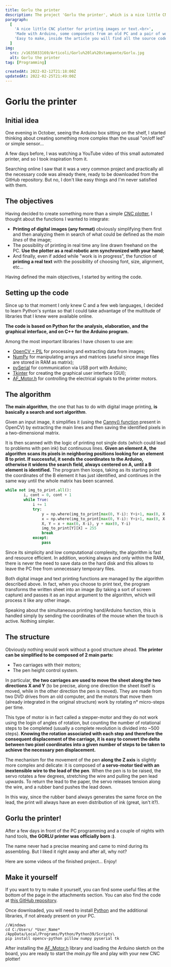 ```yaml
---
title: Gorlu the printer
description: The project 'Gorlu the printer', which is a nice little CNC plotter built using Arduino and coded in Python. How the project began, the algorithm  that controls its movement and analyses the images, the stepper-motors that move the pen, and some usefull document to DIY.
paragraph:
  [
    'A nice little CNC plotter for printing images or text.<br>',
    'Made with Arduino, some components from an old PC and a pair of wooden blocks, this little plotter <b>was able to surprse even me with its drawing accuracy.</b>',
    'Easy to make, inside the article you will find all the source code (Python and C++) and many useful document to do it by yourself.',
  ]
img:
  src: /v1635033169/Articoli/Gorlu%20la%20stampante/Gorlu.jpg
  alt: Gorlu the printer
tag: [Programming]

createdAt: 2022-02-12T21:18:00Z
updatedAt: 2022-02-25T21:49:00Z
---
```


# Gorlu the printer

<CMedia :s="img.src" :a="img.src"></CMedia>

## Initial idea

One evening in October, seeing the Arduino box sitting on the shelf, I started thinking about creating something more complex than the usual "on/off led" or simple sensor...

A few days before, I was watching a YouTube video of this small automated printer, and so I took inspiration from it.

Searching online I saw that it was a very common project and practically all the necessary code was already there, ready to be downloaded from the GitHub repository. But no, I don't like easy things and I'm never satisfied with them.

## The objectives

Having decided to create something more than a simple [CNC plotter](https://en.wikipedia.org/wiki/Numerical_control), I thought about the functions I wanted to integrate:

- **Printing of digital images (any format)** obviously simplifying them first and then analyzing them in search of what could be defined as the _main lines_ of the image;
- The possibility of printing in real time any line drawn freehand on the PC. **Use the plotter as a real robotic arm synchronized with your hand**;
- And finally, even if added while "work is in progress", the function of **printing a real text** with the possibility of choosing font, size, alignment, etc...

Having defined the main objectives, I started by writing the code.

## Setting up the code

Since up to that moment I only knew C and a few web languages, I decided to learn Python's syntax so that I could take advantage of the multitude of libraries that I knew were available online.

**The code is based on Python for the analysis, elaboration, and the graphical interface, and on C++ for the Arduino program.**

<CMedia s="/v1637023033/Articoli/Gorlu%20la%20stampante/Logo_py_c.png" c="Python and C++ logos"></CMedia>

Among the most important libraries I have chosen to use are:

- [OpenCV + PIL](https://opencv.org/) for processing and extracting data from images;
- [NumPy](https://numpy.org/) for manipulating arrays and matrices (useful since image files are stored in RAM as matrix);
- [pySerial](https://pythonhosted.org/pyserial/) for communication via USB port with Arduino;
- [Tkinter](https://tkdocs.com/) for creating the graphical user interface (GUI);
- [AF_Motor.h](https://learn.adafruit.com/adafruit-motor-shield/library-install) for controlling the electrical signals to the printer motors.

## The algorithm

**The main algorithm**, the one that has to do with digital image printing, **is basically a search and sort algorithm**.

Given an input image, it simplifies it (using the [Canny() function](https://en.wikipedia.org/wiki/Canny_edge_detector) present in OpenCV) by extracting the main lines and then saving the identified pixels in a two-dimensional matrix.

<CMedia s="/v1637024651/Articoli/Gorlu%20la%20stampante/Canny.png" c="An example of Canny's algorithm application"></CMedia>

It is then scanned with the logic of printing not single dots (which could lead to problems with pen ink) but continuous lines. **Given an element A, the algorithm scans its pixels in neighboring positions looking for an element B to print. If successful, it sends the coordinates to the Arduino, otherwise it widens the search field, always centered on A, until a B element is identified.** The program then loops, taking as its starting point the coordinates of the B element it has just identified, and continues in the same way until the whole matrix has been scanned.

<CMedia s="/v1632851575/Articoli/Gorlu%20la%20stampante/Algoritmo_di_ricerca_1.png" c="Graphical simulation of the search algorithm"></CMedia>

```python
while not img_to_print.all():
        i, cont = 0, cont + 1
        while True:
            i += 1
            try:
                y = np.where(img_to_print[max(0, Y-i): Y+i+1, max(0, X-i): X+i+1] == 0)[0][0]
                x = np.where(img_to_print[max(0, Y-i): Y+i+1, max(0, X-i): X+i+1] == 0)[1][0]
                X, Y = x + max(0, X-i), y + max(0, Y-i)
                img_to_print[Y][X] = 255
                break
            except:
                pass
```

<!-- <CMedia s="/v1632851575/Articoli/Gorlu%20la%20stampante/Algoritmo_di_ricerca_2.png" c="A screenshot of the search algorithm"></CMedia> -->

Since its simplicity and low computational complexity, the algorithm is fast and resource efficient. In addition, working always and only within the RAM, there is never the need to save data on the hard disk and this allows to leave the PC free from unnecessary temporary files.

Both digital image and text printing functions are managed by the algorithm described above. In fact, when you choose to print text, the program transforms the written sheet into an image (by taking a sort of screen capture) and passes it as an input argument to the algorithm, which will process it like any other image.

Speaking about the simultaneous printing hand/Arduino function, this is handled simply by sending the coordinates of the mouse when the touch is active. Nothing simpler.

## The structure

Obviously nothing would work without a good structure ahead. **The printer can be simplified to be composed of 2 main parts:**

- Two carriages with their motors;
- The pen height control system.

In particular, **the two carriages are used to move the sheet along the two directions X and Y** (to be precise, along one direction the sheet itself is moved, while in the other direction the pen is moved). They are made from two DVD drives from an old computer, and the motors that move them (already integrated in the original structure) work by rotating n° micro-steps per time.

This type of motor is in fact called a stepper-motor and they do not work using the login of angles of rotation, but counting the number of rotational steps to be completed (usually a complete revolution is divided into ~500 steps). **Knowing the rotation associated with each step and therefore the consequent displacement of the carriage, it is easy to convert the delta between two pixel coordinates into a given number of steps to be taken to achieve the necessary pen displacement.**

<CMedia s="https://res.cloudinary.com/bocchio/video/upload/v1632851317/Articoli/Gorlu%20la%20stampante/Movimento_carrelli.mp4" c="Sliding of carriages" type="video"></CMedia>

The mechanism for the movement of the pen **along the Z axis** is slightly more complex and delicate: it is composed of **a servo-motor tied with an inextensible wire to the lead of the pen**. When the pen is to be raised, the servo rotates a few degrees, stretching the wire and pulling the pen lead upwards. To return the lead to the paper, the servo releases tension along the wire, and a rubber band pushes the lead down.

<CMedia s="https://res.cloudinary.com/bocchio/video/upload/v1632851576/Articoli/Gorlu%20la%20stampante/Movimento_penna.mp4" c="The up/down mechanism of the pen" type="video"></CMedia>

In this way, since the rubber band always generates the same force on the lead, the print will always have an even distribution of ink (great, isn't it?).

## Gorlu the printer!

After a few days in front of the PC programming and a couple of nights with hand tools, **the GORLU printer was officially born :)**.

The name never had a precise meaning and came to mind during its assembling. But I liked it right away and after all, why not?

Here are some videos of the finished project... Enjoy!

<CMedia s="https://www.youtube.com/embed/qBS6WiSzQmI" c="Plotting of Pikachu" type="iframe"></CMedia>

## Make it yourself

If you want to try to make it yourself, you can find some useful files at the bottom of the page in the attachments section. You can also find the code at [this GitHub repository](https://github.com/Bocchio01/Arduino_CNC_plotter).

Once downloaded, you will need to install [Python](https://www.python.org/downloads/) and the additional libraries, if not already present on your PC.

```shell
//Windows
cd C:/Users/ *User_Name* /AppData/Local/Programs/Python/Python39/Scripts\
pip install opencv-python pillow numpy pyserial tk
```

After installing the [AF_Motor.h](https://learn.adafruit.com/adafruit-motor-shield/library-install) library and loading the Arduino sketch on the board, you are ready to start the _main.py_ file and play with your new CNC plotter!
